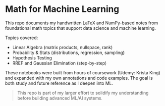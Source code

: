 # Math for Machine Learning

This repo documents my handwritten LaTeX and NumPy-based notes from foundational math topics that support data science and machine learning.

Topics covered:
- Linear Algebra (matrix products, nullspace, rank)
- Probability & Stats (distributions, regression, sampling)
- Hypothesis Testing
- RREF and Gaussian Elimination (step-by-step)

These notebooks were built from hours of coursework (Udemy: Krista King) and expanded with my own annotations and code examples. The goal is both study and future reference as I deepen into ML.

> This repo is part of my larger effort to solidify my understanding before building advanced ML/AI systems.
